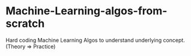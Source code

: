 # Machine-Learning-algos-from-scratch
Hard coding Machine Learning Algos to understand underlying concept. (Theory => Practice)
